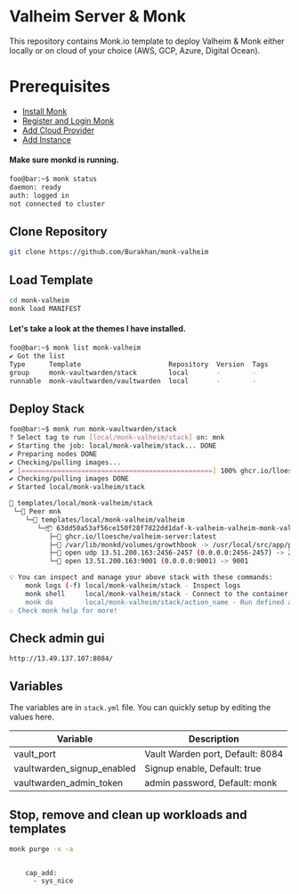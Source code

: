# Valheim Server & Monk
This repository contains Monk.io template to deploy Valheim & Monk either locally or on cloud of your choice (AWS, GCP, Azure, Digital Ocean).

# Prerequisites
- [Install Monk](https://docs.monk.io/docs/get-monk)
- [Register and Login Monk](https://docs.monk.io/docs/acc-and-auth)
- [Add Cloud Provider](https://docs.monk.io/docs/cloud-provider)
- [Add Instance](https://docs.monk.io/docs/multi-cloud)

#### Make sure monkd is running.
```bash
foo@bar:~$ monk status
daemon: ready
auth: logged in
not connected to cluster
```

## Clone Repository
```bash
git clone https://github.com/Burakhan/monk-valheim
```

## Load Template
```bash
cd monk-valheim
monk load MANIFEST
```


#### Let's take a look at the themes I have installed.
```bash
foo@bar:~$ monk list monk-valheim
✔ Got the list
Type      Template                      Repository  Version  Tags
group     monk-vaultwarden/stack        local       -        -
runnable  monk-vaultwarden/vaultwarden  local       -        -
```

## Deploy Stack
```bash
foo@bar:~$ monk run monk-vaultwarden/stack
? Select tag to run [local/monk-valheim/stack] on: mnk
✔ Starting the job: local/monk-valheim/stack... DONE
✔ Preparing nodes DONE
✔ Checking/pulling images...
✔ [================================================] 100% ghcr.io/lloesche/valheim-server:latest mnk
✔ Checking/pulling images DONE
✔ Started local/monk-valheim/stack

🔩 templates/local/monk-valheim/stack
 └─🧊 Peer mnk
    └─🔩 templates/local/monk-valheim/valheim
       └─📦 63dd50a53af56ce150f28f7d22dd1daf-k-valheim-valheim-monk-valheim
          ├─🧩 ghcr.io/lloesche/valheim-server:latest
          ├─💾 /var/lib/monkd/volumes/growthbook -> /usr/local/src/app/packages/back-end/uploads
          ├─🔌 open udp 13.51.200.163:2456-2457 (0.0.0.0:2456-2457) -> 2456-2457
          └─🔌 open 13.51.200.163:9001 (0.0.0.0:9001) -> 9001

💡 You can inspect and manage your above stack with these commands:
	monk logs (-f) local/monk-valheim/stack - Inspect logs
	monk shell     local/monk-valheim/stack - Connect to the container's shell
	monk do        local/monk-valheim/stack/action_name - Run defined action (if exists)
💡 Check monk help for more!
```
## Check admin gui

`http://13.49.137.107:8084/`



## Variables
The variables are in `stack.yml` file. You can quickly setup by editing the values here.

| Variable                     	| Description                               	|
|------------------------------	|-------------------------------------------	|
| vault_port                    | Vault Warden port, Default: 8084 	               |
| vaultwarden_signup_enabled                    | Signup enable, Default: true 	               |
| vaultwarden_admin_token                    | admin password, Default: monk 	               |




## Stop, remove and clean up workloads and templates

```bash
monk purge -x -a
```

```

    cap_add:
      - sys_nice
      
```